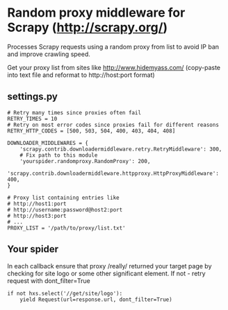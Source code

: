 Random proxy middleware for Scrapy (http://scrapy.org/)
=======================================================

Processes Scrapy requests using a random proxy from list to avoid IP ban and
improve crawling speed.

Get your proxy list from sites like http://www.hidemyass.com/ (copy-paste into text file
and reformat to http://host:port format)

settings.py
-----------

    # Retry many times since proxies often fail
    RETRY_TIMES = 10
    # Retry on most error codes since proxies fail for different reasons
    RETRY_HTTP_CODES = [500, 503, 504, 400, 403, 404, 408]

    DOWNLOADER_MIDDLEWARES = {
        'scrapy.contrib.downloadermiddleware.retry.RetryMiddleware': 300,
        # Fix path to this module
        'yourspider.randomproxy.RandomProxy': 200,
        'scrapy.contrib.downloadermiddleware.httpproxy.HttpProxyMiddleware': 400,
    }

    # Proxy list containing entries like
    # http://host1:port
    # http://username:password@host2:port
    # http://host3:port
    # ...
    PROXY_LIST = '/path/to/proxy/list.txt'


Your spider
-----------

In each callback ensure that proxy /really/ returned your target page by
checking for site logo or some other significant element.
If not - retry request with dont_filter=True

    if not hxs.select('//get/site/logo'):
        yield Request(url=response.url, dont_filter=True)

